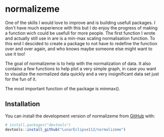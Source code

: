 # normalizeme

One of the skills I would love to improve and is building usefull packages. I don't have much experience with this but I do enjoy the progress of making a function wich could be usefull for more people. The first function I wrote and actually still use in are is a min-max scaling normalisation function. To this end I descided to create a package to not have to redefine the function over and over again, and who knows maybe someone else might want to use it too!

The goal of normalizeme is to help with the normalization of data. It also contains a few functions to help plot a very simple graph, in case you want to visualize the normalized data quickly and a very insignificant data set just for the fun of it.  

The most important function of the package is minmax(). 

## Installation

You can install the development version of normalizeme from [GitHub](https://github.com/) with:

``` r
# install.packages("devtools")
devtools::install_github("LunarEclipse112/normalizeme")
```
